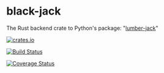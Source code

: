 # black-jack

The Rust backend crate to Python's package: "[lumber-jack](https://pypi.org/project/lumber-jack/)"

[![crates.io](http://meritbadge.herokuapp.com/black-jack)](https://crates.io/crates/black-jack)

[![Build Status](https://travis-ci.org/milesgranger/black-jack.svg?branch=master)](https://travis-ci.org/milesgranger/black-jack)

[![Coverage Status](https://coveralls.io/repos/github/milesgranger/black-jack/badge.svg?branch=master)](https://coveralls.io/github/milesgranger/black-jack?branch=master)
